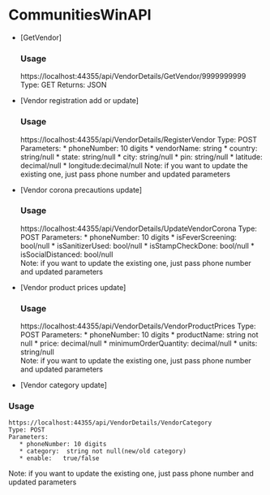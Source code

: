# CommunitiesWinAPI

* [GetVendor]
  ### Usage
    https://localhost:44355/api/VendorDetails/GetVendor/9999999999
    Type: GET
    Returns: JSON
  
* [Vendor registration add or update]
  ### Usage
    https://localhost:44355/api/VendorDetails/RegisterVendor
    Type: POST
    Parameters: 
       * phoneNumber: 10 digits 
       * vendorName:  string
       * country: string/null
       * state: string/null
       * city: string/null
       * pin: string/null
       * latitude: decimal/null
       * longitude:decimal/null
   Note: if you want to update the existing one, just pass phone number and updated parameters

* [Vendor corona precautions update]
  ### Usage
    https://localhost:44355/api/VendorDetails/UpdateVendorCorona
    Type: POST
    Parameters: 
       * phoneNumber: 10 digits 
       * isFeverScreening:  bool/null
       * isSanitizerUsed: bool/null
       * isStampCheckDone: bool/null
       * isSocialDistanced: bool/null     
   Note: if you want to update the existing one, just pass phone number and updated parameters
    
* [Vendor product prices update]
  ### Usage
    https://localhost:44355/api/VendorDetails/VendorProductPrices
    Type: POST
    Parameters: 
       * phoneNumber: 10 digits 
       * productName:  string not null
       * price: decimal/null
       * minimumOrderQuantity: decimal/null
       * units: string/null     
   Note: if you want to update the existing one, just pass phone number and updated parameters
   
 * [Vendor category update]
  ### Usage
    https://localhost:44355/api/VendorDetails/VendorCategory
    Type: POST
    Parameters: 
       * phoneNumber: 10 digits 
       * category:  string not null(new/old category)
       * enable:   true/false
   Note: if you want to update the existing one, just pass phone number and updated parameters
